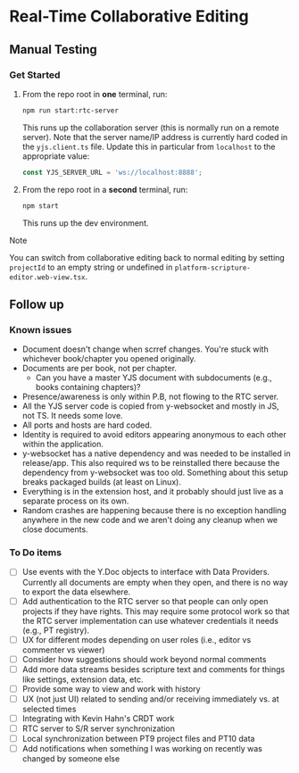 # Real-Time Collaborative Editing

## Manual Testing

### Get Started

1. From the repo root in **one** terminal, run:

   ```sh
   npm run start:rtc-server
   ```

   This runs up the collaboration server (this is normally run on a remote server). Note that the server name/IP address is currently hard coded in the `yjs.client.ts` file. Update this in particular from `localhost` to the appropriate value:

   ```ts
   const YJS_SERVER_URL = 'ws://localhost:8888';
   ```

2. From the repo root in a **second** terminal, run:

   ```sh
   npm start
   ```

   This runs up the dev environment.

> [!NOTE]
> You can switch from collaborative editing back to normal editing by setting `projectId` to an empty string or undefined in `platform-scripture-editor.web-view.tsx`.

## Follow up

### Known issues

- Document doesn't change when scrref changes. You're stuck with whichever book/chapter you opened originally.
- Documents are per book, not per chapter.
  - Can you have a master YJS document with subdocuments (e.g., books containing chapters)?
- Presence/awareness is only within P.B, not flowing to the RTC server.
- All the YJS server code is copied from y-websocket and mostly in JS, not TS. It needs some love.
- All ports and hosts are hard coded.
- Identity is required to avoid editors appearing anonymous to each other within the application.
- y-websocket has a native dependency and was needed to be installed in release/app. This also required ws to be reinstalled there because the dependency from y-websocket was too old. Something about this setup breaks packaged builds (at least on Linux).
- Everything is in the extension host, and it probably should just live as a separate process on its own.
- Random crashes are happening because there is no exception handling anywhere in the new code and we aren't doing any cleanup when we close documents.

### To Do items

- [ ] Use events with the Y.Doc objects to interface with Data Providers. Currently all documents are empty when they open, and there is no way to export the data elsewhere.
- [ ] Add authentication to the RTC server so that people can only open projects if they have rights. This may require some protocol work so that the RTC server implementation can use whatever credentials it needs (e.g., PT registry).
- [ ] UX for different modes depending on user roles (i.e., editor vs commenter vs viewer)
- [ ] Consider how suggestions should work beyond normal comments
- [ ] Add more data streams besides scripture text and comments for things like settings, extension data, etc.
- [ ] Provide some way to view and work with history
- [ ] UX (not just UI) related to sending and/or receiving immediately vs. at selected times
- [ ] Integrating with Kevin Hahn's CRDT work
- [ ] RTC server to S/R server synchronization
- [ ] Local synchronization between PT9 project files and PT10 data
- [ ] Add notifications when something I was working on recently was changed by someone else
